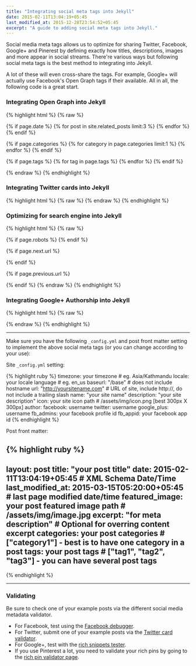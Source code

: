 ```yaml
---
title: "Integrating social meta tags into Jekyll"
date: 2015-02-11T13:04:19+05:45
last_modified_at: 2015-12-28T23:54:52+05:45
excerpt: "A guide to adding social meta tags into Jekyll."
---
```


Social media meta tags allows us to optimize for sharing Twitter, Facebook, Google+ and Pinerest by defining exactly how titles, descriptions, images and more appear in social streams. There're various ways but following social meta tags is the best method to integrating into Jekyll.

A lot of these will even cross-share the tags. For example, Google+ will actually use Facebook's Open Graph tags if their available. All in all, the following code is a great start.

### Integrating Open Graph into Jekyll

{% highlight html %}
{% raw %}
<meta property="og:title" content="{% if page.title %}{{ page.title }}{% else %}{{ site.name }}{% endif %}">
<meta property="og:type" content="{% if page.date %}article{% else %}website{% endif %}">
<meta property="og:url" content="{{ page.url | replace:'index.html','' | prepend: site.baseurl | prepend: site.url }}">
<meta property="og:image" content="{% if page.featured_image %}{{ page.featured_image | prepend: site.baseurl | prepend: site.url }}{% else %}{{ site.icon | prepend: site.baseurl | prepend: site.url }}{% endif %}">
<meta property="og:description" content="{% if page.excerpt %}{{ page.excerpt | strip_html | strip_newlines | truncate: 160 }}{% else %}{{ site.description }}{% endif %}">
<meta property="og:site_name" content="{{ site.name }}">
<meta property="og:locale" content="{{ site.locale }}">

{% if page.date %}
  <meta property="article:modified_time" content="{% if page.last_modified_at %}{{ page.last_modified_at | date_to_xmlschema }}{% else %}{{ page.date | date_to_xmlschema }}{% endif %}">
  <meta property="article:published_time" content="{{ page.date | date_to_xmlschema }}">
  <meta property="article:author" content="https://www.facebook.com/{{ site.author.facebook }}">
  {% for post in site.related_posts limit:3 %}
    <meta property="og:see_also" content="{{ post.url | replace:'index.html','' | prepend: site.baseurl | prepend: site.url }}">
  {% endfor %}
{% endif %}

{% if page.categories %}
  {% for category in page.categories limit:1 %}
  <meta property="article:section" content="{{ category }}">
  {% endfor %}
{% endif %}

{% if page.tags %}
  {% for tag in page.tags %}
  <meta property="article:tag" content="{{ tag }}">
  {% endfor %}
{% endif %}

<meta property="fb:admins" content="{{ site.fb_admins }}">
<meta property="fb:app_id" content="{{ site.fb_appid }}">
{% endraw %}
{% endhighlight %}

### Integrating Twitter cards into Jekyll

{% highlight html %}
{% raw %}
<meta name="twitter:card" content="summary">
<meta name="twitter:site" content="@{{ site.author.twitter }}">
<meta name="twitter:creator" content="@{{ site.author.twitter }}">
<meta name="twitter:title" content="{% if page.title %}{{ page.title }}{% else %}{{ site.name }}{% endif %}">
<meta name="twitter:description" content="{% if page.excerpt %}{{ page.excerpt | strip_html | strip_newlines | truncate: 160 }}{% else %}{{ site.description }}{% endif %}">
<meta name="twitter:image" content="{% if page.featured_image %}{{ page.featured_image | prepend: site.baseurl | prepend: site.url }}{% else %}{{ site.icon | prepend: site.baseurl | prepend: site.url }}{% endif %}">
<meta name="twitter:url" content="{{ page.url | replace:'index.html','' | prepend: site.baseurl | prepend: site.url }}">
{% endraw %}
{% endhighlight %}

### Optimizing for search engine into Jekyll

{% highlight html %}
{% raw %}
<meta name="description" content="{% if page.excerpt %}{{ page.excerpt | strip_html | strip_newlines | truncate: 160 }}{% else %}{{ site.description }}{% endif %}">

{% if page.robots %}
  <meta name="robots" content="{{ page.robots }}">
{% endif %}

<link rel="canonical" href="{{ page.url | replace:'index.html','' | prepend: site.baseurl | prepend: site.url }}">

{% if page.next.url %}
  <link rel="next" href="{{ page.next.url | replace:'index.html','' | prepend: site.baseurl | prepend: site.url }}" title="{{ page.next.title }}">
{% endif %}

{% if page.previous.url %}
  <link rel="prev" href="{{ page.previous.url | replace:'index.html','' | prepend: site.baseurl | prepend: site.url }}" title="{{ page.previous.title }}">
{% endif %}
{% endraw %}
{% endhighlight %}

### Integrating Google+ Authorship into Jekyll

{% highlight html %}
{% raw %}
<link rel="author" href="https://plus.google.com/+{{ site.author.google_plus }}">
{% endraw %}
{% endhighlight %}

---

Make sure you have the following `_config.yml` and post front matter setting to implement the above social meta tags (or you can change according to your use):

Site `_config.yml` setting:

{% highlight ruby %}
timezone:       your timezone # eg. Asia/Kathmandu
locale:         your locale language # eg. en_us
baseurl:        "/base" # does not include hostname
url:            "http://yoursitename.com" # URL of site, include http://, do not include a trailing slash
name:           "your site name"
description:    "your site description"
icon:           your site icon path # /assets/img/icon.png [best 300px X 300px]
author:
  facebook:     username
  twitter:      username
  google_plus:  username
fb_admins:      your facebook profile id
fb_appid:       your facebook app id
{% endhighlight %}

Post front matter:

{% highlight ruby %}
---
layout:           post
title:            "your post title"
date:             2015-02-11T13:04:19+05:45 # XML Schema Date/Time
last_modified_at: 2015-03-15T05:20:00+05:45 # last page modified date/time
featured_image:   your post featured image path # /assets/img/image.jpg
excerpt:          "for meta description" # Optional for overring content excerpt
categories:       your post categories # ["category1"] - best is to have one category in a post
tags:             your post tags # ["tag1", "tag2", "tag3"] - you can have several post tags
---
{% endhighlight %}

---

### Validating

Be sure to check one of your example posts via the different social media metadata validator.

* For Facebook, test using the [Facebook debugger](//developers.facebook.com/tools/debug).
* For Twitter, submit one of your example posts via the [Twitter card validator](//cards-dev.twitter.com/validator).
* For Google+, test with the [rich snippets tester](//www.google.com/webmasters/tools/richsnippets).
* If you use Pinterest a lot, you need to validate your rich pins by going to the [rich pin validator page](//developers.pinterest.com/tools/url-debugger/).
